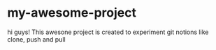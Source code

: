 # my-awesome-project

hi guys!
This awesone project is created to experiment git notions like clone, push and pull
